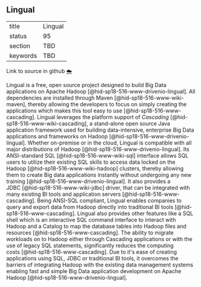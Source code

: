 ## Lingual


|          |         |
| -------- | ------- |
| title    | Lingual |
| status   | 95      |
| section  | TBD     |
| keywords | TBD     |

Link to source in github [:cloud:](https://github.com/cloudmesh/technologies/blob/master/chapters/incomming/abstract-lingual.md)



Lingual is a free, open source project designed to build Big Data
applications on Apache Hadoop [@hid-sp18-516-www-drivenio-lingual]. All
dependencies are installed through Maven [@hid-sp18-516-www-wiki-maven],
thereby allowing the developers to focus on simply creating the
applications which makes this tool easy to
use [@hid-sp18-516-www-cascading]. Lingual leverages the platform
support of *Cascading* [@hid-sp18-516-www-wiki-cascading], a stand-alone
open source Java application framework used for building data-intensive,
enterprise Big Data applications and frameworks on
Hadoop [@hid-sp18-516-www-drivenio-lingual]. Whether on-premise or in
the cloud, Lingual is compatible with all major distributions of
Hadoop [@hid-sp18-516-www-drivenio-lingual]. Its ANSI-standard
SQL [@hid-sp18-516-www-wiki-sql] interface allows SQL users to utilize
their existing SQL skills to access data locked on the
Hadoop [@hid-sp18-516-www-wiki-hadoop] clusters, thereby allowing them
to create Big data applications instantly without undergoing any new
training [@hid-sp18-516-www-drivenio-lingual]. It also provides a
JDBC [@hid-sp18-516-www-wiki-jdbc] driver, that can be integrated with
many existing BI tools and application
servers [@hid-sp18-516-www-cascading]. Being ANSI-SQL compliant, Lingual
enables companies to query and export data from Hadoop directly into
traditional BI tools [@hid-sp18-516-www-cascading]. Lingual also
provides other features like a SQL shell which is an interactive SQL
command interface to interact with Hadoop and a Catalog to map the
database tables into Hadoop files and
resources [@hid-sp18-516-www-cascading]. The ability to migrate
workloads on to Hadoop either through Cascading applications or with the
use of legacy SQL statements, significantly reduces the computing
costs [@hid-sp18-516-www-cascading]. Due to it's ease of creating
applications using SQL, JDBC or traditional BI tools, it overcomes the
barriers of integrating Hadoop with the existing data management systems
enabling fast and simple Big Data application development on Apache
Hadoop [@hid-sp18-516-www-drivenio-lingual].
